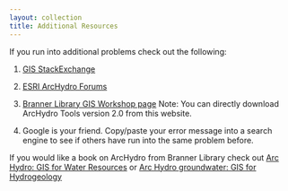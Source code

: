 ```yaml
---
layout: collection
title: Additional Resources
---
```



If you run into additional problems check out the following:

1. [GIS StackExchange](http://gis.stackexchange.com/tags)

2. [ESRI ArcHydro Forums](https://geonet.esri.com/community/gis/solutions/arc-hydro/content)

3. [Branner Library GIS Workshop page](https://sites.google.com/site/advancedgistanford/courses/giswatersheddelineation)
Note: You can directly download ArcHydro Tools version 2.0 from this website.

4. Google is your friend. Copy/paste your error message into a search engine to see if others have run into the same problem before.


If you would like a book on ArcHydro from Branner Library check out [Arc Hydro: GIS for Water Resources](http://searchworks.stanford.edu/view/4816454) or [Arc Hydro groundwater: GIS for Hydrogeology](http://searchworks.stanford.edu/view/9437521)
